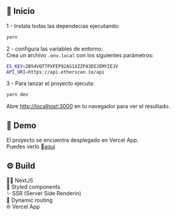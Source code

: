 ## 🏁 Inicio

1 - Instala todas las dependecias ejecutando:

```bash
yarn
```

2 - configura las variables de entorno:  
Crea un archivo `.env.local` con los siguientes parámetros:  
```bash
ES_KEY=2B54VQTTPXFEP92AS1XZZP43DI2EMYIEJV
API_URI=https://api.etherscan.io/api
```

3 - Para lanzar el proyecto ejecuta:

```bash
yarn dev
```

Abre [http://localhost:3000](http://localhost:3000) en  tu navegador para ver el resultado.

## 💁 Demo

El proyecto se encuentra desplegado en Vercel App.  
Puedes verlo 🔗[aquí](https://ripio-challenge.vercel.app/)

## ⚙ Build
🧙‍♂️ NextJS  
💅 Styled components  
✨ SSR (Server Side Renderin)  
🔗 Dynamic routing  
🌐 Vercel App

